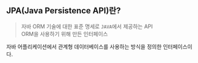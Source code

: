 ## JPA(Java Persistence API)란?
> 자바 ORM 기술에 대한 표준 명세로 `JAVA`에서 제공하는 API<br>
> ORM을 사용하기 위해 만든 인터페이스

자바 어플리케이션에서 관계형 데이터베이스를 사용하는 방식을 정의한 인터페이스이다.
